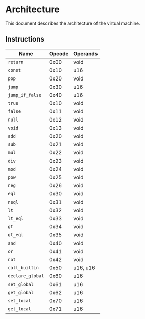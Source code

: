  # Architecture
 This document describes the architecture of the virtual machine.

 ## Instructions
| Name             | Opcode | Operands |
| ---------------- | ------ | -------- |
| `return`         | 0x00   | void     |
| `const`          | 0x10   | u16      |
| `pop`            | 0x20   | void     |
| `jump`           | 0x30   | u16      |
| `jump_if_false`  | 0x40   | u16      |
| `true`           | 0x10   | void     |
| `false`          | 0x11   | void     |
| `null`           | 0x12   | void     |
| `void`           | 0x13   | void     |
| `add`            | 0x20   | void     |
| `sub`            | 0x21   | void     |
| `mul`            | 0x22   | void     |
| `div`            | 0x23   | void     |
| `mod`            | 0x24   | void     |
| `pow`            | 0x25   | void     |
| `neg`            | 0x26   | void     |
| `eql`            | 0x30   | void     |
| `neql`           | 0x31   | void     |
| `lt`             | 0x32   | void     |
| `lt_eql`         | 0x33   | void     |
| `gt`             | 0x34   | void     |
| `gt_eql`         | 0x35   | void     |
| `and`            | 0x40   | void     |
| `or`             | 0x41   | void     |
| `not`            | 0x42   | void     |
| `call_builtin`   | 0x50   | u16, u16 |
| `declare_global` | 0x60   | u16      |
| `set_global`     | 0x61   | u16      |
| `get_global`     | 0x62   | u16      |
| `set_local`      | 0x70   | u16      |
| `get_local`      | 0x71   | u16      |
